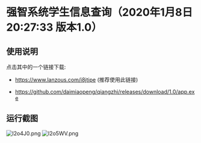 # 强智系统学生信息查询（2020年1月8日20:27:33 版本1.0）

## 使用说明

点击其中的一个链接下载:

- https://www.lanzous.com/i8jtipe  (推荐使用此链接)

- https://github.com/daimiaopeng/qiangzhi/releases/download/1.0/app.exe

## 运行截图

![l2o4J0.png](https://s2.ax1x.com/2020/01/08/l2o4J0.png)
![l2o5WV.png](https://s2.ax1x.com/2020/01/08/l2o5WV.png)

